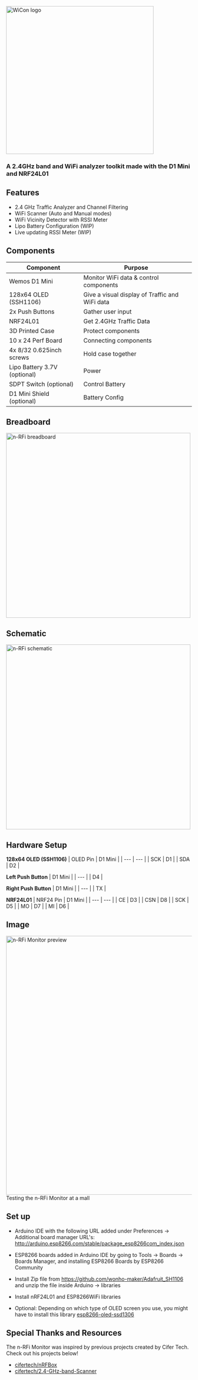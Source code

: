 <img src="https://github.com/angelina-tsuboi/nRFi-Monitor/blob/main/assets/logo_large.png" alt="WiCon logo" width="400"/>

### A 2.4GHz band and WiFi analyzer toolkit made with the D1 Mini and NRF24L01

## Features
- 2.4 GHz Traffic Analyzer and Channel Filtering
- WiFi Scanner (Auto and Manual modes)
- WiFi Vicinity Detector with RSSI Meter
- Lipo Battery Configuration (WIP)
- Live updating RSSI Meter (WIP)

## Components
| Component | Purpose |
| --- | --- |
| Wemos D1 Mini | Monitor WiFi data & control components
| 128x64 OLED (SSH1106) | Give a visual display of Traffic and WiFi data |
| 2x Push Buttons | Gather user input |
| NRF24L01 | Get 2.4GHz Traffic Data |
| 3D Printed Case  | Protect components |
| 10 x 24 Perf Board  | Connecting components |
| 4x 8/32 0.625inch screws  | Hold case together |
| Lipo Battery 3.7V (optional) | Power |
| SDPT Switch (optional) | Control Battery |
| D1 Mini Shield (optional) | Battery Config |

## Breadboard
<img src="https://github.com/angelina-tsuboi/nRFi-Monitor/blob/main/assets/breadboard.png" alt="n-RFi breadboard" width="500"/>

## Schematic
<img src="https://github.com/angelina-tsuboi/nRFi-Monitor/blob/main/assets/schematic.png" alt="n-RFi schematic" width="500"/>

## Hardware Setup
**128x64 OLED (SSH1106)** 
| OLED Pin | D1 Mini |
| --- | --- |
| SCK | D1 |
| SDA | D2 |

**Left Push Button** 
| D1 Mini |
| --- |
| D4 |

**Right Push Button** 
| D1 Mini |
| --- |
| TX |

**NRF24L01** 
| NRF24 Pin | D1 Mini |
| --- | --- |
| CE | D3 |
| CSN | D8 |
| SCK | D5 |
| MO | D7 |
| MI | D6 |

## Image
<img src="https://github.com/angelina-tsuboi/nRFi-Monitor/blob/main/assets/preview.png" alt="n-RFi Monitor preview" width="700"/>
Testing the n-RFi Monitor at a mall

## Set up
- Arduino IDE with the following URL added under Preferences -> Additional board manager URL's: http://arduino.esp8266.com/stable/package_esp8266com_index.json

- ESP8266 boards added in Arduino IDE by going to Tools -> Boards -> Boards Manager, and installing ESP8266 Boards by ESP8266 Community

- Install Zip file from https://github.com/wonho-maker/Adafruit_SH1106 and unzip the file inside Arduino -> libraries

- Install nRF24L01 and ESP8266WiFi libraries

- Optional: Depending on which type of OLED screen you use, you might have to install this library [esp8266-oled-ssd1306](https://github.com/ThingPulse/esp8266-oled-ssd1306)

## Special Thanks and Resources
The n-RFi Monitor was inspired by previous projects created by Cifer Tech. Check out his projects below!
- [cifertech/nRFBox](https://github.com/cifertech/nRFBox)
- [cifertech/2.4-GHz-band-Scanner](https://github.com/cifertech/2.4-GHz-band-Scanner)

